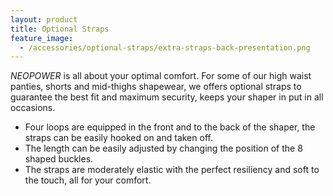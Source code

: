 ```yaml
---
layout: product
title: Optional Straps
feature_image: 
  - /accessories/optional-straps/extra-straps-back-presentation.png
---
```


*NEOPOWER* is all about your optimal comfort. For some of our  high waist 
panties, shorts and mid-thighs shapewear, we offers optional straps to 
guarantee the best fit and maximum security, keeps your shaper in put in all  
occasions.
- Four loops are equipped in the front and to the back of the shaper, the straps can be easily hooked on and taken off.  
- The length can be easily adjusted by changing the position of the 8 shaped buckles.
- The straps are moderately elastic with the perfect resiliency and soft to the touch, all for your comfort.